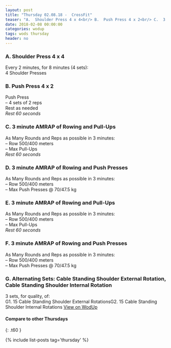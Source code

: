 ```yaml
---
layout: post
title: "Thursday 02.08.18 -  CrossFit"
teaser: "A.  Shoulder Press 4 x 4<br/> B.  Push Press 4 x 2<br/> C.  3 minute AMRAP of Rowing and Pull-Ups<br/> D.  3 minute AMRAP of Rowing and Push Presses<br/> E.  3 minute AMRAP of Rowing and Pull-Ups<br/> F.  3 minute AMRAP of Rowing and Push Presses<br/> G. Alternating Sets: Cable Standing Shoulder External Rotation, Cable Standing Shoulder Internal Rotation"
date: 2018-02-08 00:00:00
categories: wodup
tags: wods thursday
header: no
---
```



<h3>A.  Shoulder Press 4 x 4</h3>
Every 2 minutes, for 8 minutes (4 sets):<br/>4 Shoulder Presses<br/>
<h3>B.  Push Press 4 x 2</h3>
Push Press<br/>– 4 sets of 2 reps <br/>Rest as needed<br/><em>Rest 60 seconds</em>
<h3>C.  3 minute AMRAP of Rowing and Pull-Ups</h3>
As Many Rounds and Reps as possible in 3 minutes:<br/>– Row 500/400 meters<br/>– Max Pull-Ups<br/><em>Rest 60 seconds</em>
<h3>D.  3 minute AMRAP of Rowing and Push Presses</h3>
As Many Rounds and Reps as possible in 3 minutes:<br/>– Row 500/400 meters<br/>– Max Push Presses @ 70/47.5 kg<br/>
<h3>E.  3 minute AMRAP of Rowing and Pull-Ups</h3>
As Many Rounds and Reps as possible in 3 minutes:<br/>– Row 500/400 meters<br/>– Max Pull-Ups<br/><em>Rest 60 seconds</em>
<h3>F.  3 minute AMRAP of Rowing and Push Presses</h3>
As Many Rounds and Reps as possible in 3 minutes:<br/>– Row 500/400 meters<br/>– Max Push Presses @ 70/47.5 kg<br/>
<h3>G. Alternating Sets: Cable Standing Shoulder External Rotation, Cable Standing Shoulder Internal Rotation</h3>
3 sets, for quality,  of:<br/>G1. 15 Cable Standing Shoulder External RotationsG2. 15 Cable Standing Shoulder Internal Rotations
<a href="https://www.wodup.com/gyms/asphodel/wods/4246" target="blank">View on WodUp</a>


#### Compare to other Thursdays
{: .t60 }

{% include list-posts tag='thursday' %}